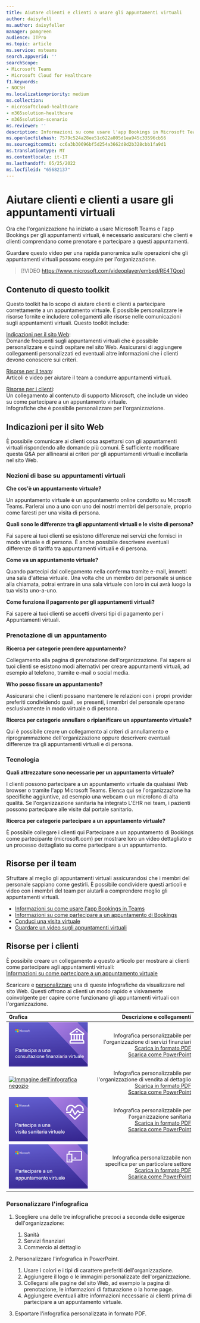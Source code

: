 ```yaml
---
title: Aiutare clienti e clienti a usare gli appuntamenti virtuali
author: daisyfell
ms.author: daisyfeller
manager: pamgreen
audience: ITPro
ms.topic: article
ms.service: msteams
search.appverid: ''
searchScope:
- Microsoft Teams
- Microsoft Cloud for Healthcare
f1.keywords:
- NOCSH
ms.localizationpriority: medium
ms.collection:
- microsoftcloud-healthcare
- m365solution-healthcare
- m365solution-scenario
ms.reviewer: ''
description: Informazioni su come usare l'app Bookings in Microsoft Teams per pianificare, gestire e condurre appuntamenti virtuali.
ms.openlocfilehash: 7579c524a28ee51c622a805d1ea945c33596cb56
ms.sourcegitcommit: cc6a3b30696bf5d254a3662d8d2b328cbb1fa9d1
ms.translationtype: MT
ms.contentlocale: it-IT
ms.lasthandoff: 05/25/2022
ms.locfileid: "65682137"
---
```

# <a name="help-your-clients-and-customers-use-virtual-appointments"></a>Aiutare clienti e clienti a usare gli appuntamenti virtuali

Ora che l'organizzazione ha iniziato a usare Microsoft Teams e l'app Bookings per gli appuntamenti virtuali, è necessario assicurarsi che clienti e clienti comprendano come prenotare e partecipare a questi appuntamenti.

Guardare questo video per una rapida panoramica sulle operazioni che gli appuntamenti virtuali possono eseguire per l'organizzazione.

> [!VIDEO https://www.microsoft.com/videoplayer/embed/RE4TQop]

## <a name="whats-included-in-this-toolkit"></a>Contenuto di questo toolkit

Questo toolkit ha lo scopo di aiutare clienti e clienti a partecipare correttamente a un appuntamento virtuale. È possibile personalizzare le risorse fornite e includere collegamenti alle risorse nelle comunicazioni sugli appuntamenti virtuali. Questo toolkit include:

[Indicazioni per il sito Web](#guidance-for-your-website): <br> Domande frequenti sugli appuntamenti virtuali che è possibile personalizzare e quindi ospitare nel sito Web. Assicurarsi di aggiungere collegamenti personalizzati ed eventuali altre informazioni che i clienti devono conoscere sui criteri.

[Risorse per il team](#resources-for-your-team): <br> Articoli e video per aiutare il team a condurre appuntamenti virtuali.

[Risorse per i clienti](#resources-for-your-clients): <br>
Un collegamento al contenuto di supporto Microsoft, che include un video su come partecipare a un appuntamento virtuale.<br>
Infografiche che è possibile personalizzare per l'organizzazione.

## <a name="guidance-for-your-website"></a>Indicazioni per il sito Web

È possibile comunicare ai clienti cosa aspettarsi con gli appuntamenti virtuali rispondendo alle domande più comuni. È sufficiente modificare questa Q&A per allinearsi ai criteri per gli appuntamenti virtuali e incollarla nel sito Web.

### <a name="virtual-appointments-basics"></a>Nozioni di base su appuntamenti virtuali

**Che cos'è un appuntamento virtuale?**

Un appuntamento virtuale è un appuntamento online condotto su Microsoft Teams. Parlerai uno a uno con uno dei nostri membri del personale, proprio come faresti per una visita di persona.

**Quali sono le differenze tra gli appuntamenti virtuali e le visite di persona?**

Fai sapere ai tuoi clienti se esistono differenze nei servizi che fornisci in modo virtuale e di persona. È anche possibile descrivere eventuali differenze di tariffa tra appuntamenti virtuali e di persona.

**Come va un appuntamento virtuale?**

Quando partecipi dal collegamento nella conferma tramite e-mail, immetti una sala d'attesa virtuale. Una volta che un membro del personale si unisce alla chiamata, potrai entrare in una sala virtuale con loro in cui avrà luogo la tua visita uno-a-uno.

**Come funziona il pagamento per gli appuntamenti virtuali?**

Fai sapere ai tuoi clienti se accetti diversi tipi di pagamento per i Appuntamenti virtuali.

### <a name="booking-an-appointment"></a>Prenotazione di un appuntamento

**Ricerca per categorie prendere appuntamento?**

Collegamento alla pagina di prenotazione dell'organizzazione. Fai sapere ai tuoi clienti se esistono modi alternativi per creare appuntamenti virtuali, ad esempio al telefono, tramite e-mail o social media.

**Who posso fissare un appuntamento?**

Assicurarsi che i clienti possano mantenere le relazioni con i propri provider preferiti condividendo quali, se presenti, i membri del personale operano esclusivamente in modo virtuale o di persona.

**Ricerca per categorie annullare o ripianificare un appuntamento virtuale?**

Qui è possibile creare un collegamento ai criteri di annullamento e riprogrammazione dell'organizzazione oppure descrivere eventuali differenze tra gli appuntamenti virtuali e di persona.

### <a name="technology"></a>Tecnologia

**Quali attrezzature sono necessarie per un appuntamento virtuale?**

I clienti possono partecipare a un appuntamento virtuale da qualsiasi Web browser o tramite l'app Microsoft Teams. Elenca qui se l'organizzazione ha specifiche aggiuntive, ad esempio una webcam o un microfono di alta qualità. Se l'organizzazione sanitaria ha integrato L'EHR nei team, i pazienti possono partecipare alle visite dal portale sanitario.

**Ricerca per categorie partecipare a un appuntamento virtuale?**

È possibile collegare i clienti qui Partecipare a un appuntamento di Bookings come partecipante (microsoft.com) per mostrare loro un video dettagliato e un processo dettagliato su come partecipare a un appuntamento.

## <a name="resources-for-your-team"></a>Risorse per il team

Sfruttare al meglio gli appuntamenti virtuali assicurandosi che i membri del personale sappiano come gestirli. È possibile condividere questi articoli e video con i membri del team per aiutarli a comprendere meglio gli appuntamenti virtuali.

- [Informazioni su come usare l'app Bookings in Teams](https://support.microsoft.com/office/what-is-bookings-42d4e852-8e99-4d8f-9b70-d7fc93973cb5)
- [Informazioni su come partecipare a un appuntamento di Bookings](https://support.microsoft.com/office/join-a-bookings-appointment-attendees-3deb7bde-3ea3-4b41-8a06-741ad0db9fc0)
- [Conduci una visita virtuale](/microsoftteams/expand-teams-across-your-org/bookings-virtual-visits#conduct-a-visit)
- [Guardare un video sugli appuntamenti virtuali](#help-your-clients-and-customers-use-virtual-appointments)

## <a name="resources-for-your-clients"></a>Risorse per i clienti

È possibile creare un collegamento a questo articolo per mostrare ai clienti come partecipare agli appuntamenti virtuali: <br>
[Informazioni su come partecipare a un appuntamento virtuale](https://support.microsoft.com/office/join-a-bookings-appointment-as-an-attendee-95cea12d-2220-421f-a663-6efb20913c7f)

Scaricare e [personalizzare](#customize-your-infographic) una di queste infografiche da visualizzare nel sito Web. Questi offrono ai clienti un modo rapido e visivamente coinvolgente per capire come funzionano gli appuntamenti virtuali con l'organizzazione.

| Grafica                | Descrizione e collegamenti              |
| :------------------- | -------------------: |
| [![Immagine dell'infografica servizi finanziari](../media/vv-finserv-thumbnail.png)](https://go.microsoft.com/fwlink/?linkid=2196520&clcid=0x409) | Infografica personalizzabile per l'organizzazione di servizi finanziari <br> [Scarica in formato PDF](https://go.microsoft.com/fwlink/?linkid=2196520&clcid=0x409) <br> [Scarica come PowerPoint](https://go.microsoft.com/fwlink/?linkid=2196449&clcid=0x409)
| [![Immagine dell'infografica negozio](../media/vv-retail-thumbnail.png)](https://go.microsoft.com/fwlink/?linkid=2196452&clcid=0x409) | Infografica personalizzabile per l'organizzazione di vendita al dettaglio <br> [Scarica in formato PDF](https://go.microsoft.com/fwlink/?linkid=2196452&clcid=0x409) <br> [Scarica come PowerPoint](https://go.microsoft.com/fwlink/?linkid=2196451&clcid=0x409) |
| [![Immagine dell'infografica sanitaria](../media/vv-healthcare-thumbnail.png)](https://go.microsoft.com/fwlink/?linkid=2196357&clcid=0x409) | Infografica personalizzabile per l'organizzazione sanitaria <br> [Scarica in formato PDF](https://go.microsoft.com/fwlink/?linkid=2196357&clcid=0x409) <br> [Scarica come PowerPoint](https://go.microsoft.com/fwlink/?linkid=2196450&clcid=0x409) |
| [![Immagine dell'infografica non specifica del settore.](../media/va-generic-thumb.png)](https://go.microsoft.com/fwlink/?linkid=2196355&clcid=0x409) | Infografica personalizzabile non specifica per un particolare settore <br> [Scarica in formato PDF](https://go.microsoft.com/fwlink/?linkid=2196355&clcid=0x409) <br> [Scarica come PowerPoint](https://go.microsoft.com/fwlink/?linkid=2196356&clcid=0x409) |

### <a name="customize-your-infographic"></a>Personalizzare l'infografica

1. Scegliere una delle tre infografiche precoci a seconda delle esigenze dell'organizzazione:
    1. Sanità
    2. Servizi finanziari
    3. Commercio al dettaglio

2. Personalizzare l'infografica in PowerPoint.
    1. Usare i colori e i tipi di carattere preferiti dell'organizzazione.
    2. Aggiungere il logo o le immagini personalizzate dell'organizzazione.
    3. Collegarsi alle pagine del sito Web, ad esempio la pagina di prenotazione, le informazioni di fatturazione o la home page.
    4. Aggiungere eventuali altre informazioni necessarie ai clienti prima di partecipare a un appuntamento virtuale.

3. Esportare l'infografica personalizzata in formato PDF.
